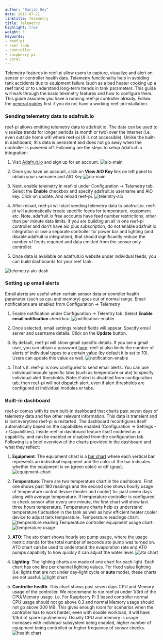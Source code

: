 ```yaml
---
author: "Ranjib Dey"
date: 2017-07-21
linktitle: Telemetry
title: Telemetry
highlight: true
weight: 5
keywords:
- reef-pi
- reef tank
- controller
- raspberry pi
- coral
---
```


Telemetry features in reef-pi allow users to capture, visualize and alert on sensor or controller health data. Telemetry functionality help in avoiding tank accidents due to equipment failure (such as a bad heater cooking up a reef tank) or to understand long-term trends in tank parameters. This guide will walk through the basic telemetry features and how to configure them. This guide assumes you have a running reef-pi controller already. Follow the [general guides](/general-guides/) first  if you do not have a working reef-pi installation.

### Sending telemetry data to adafruit.io

reef-pi allows emitting telemetry data to adafruit.io. The data can be used to visualize trends for longer periods (a month or two) over the internet (i.e. even outside home wifi where reef-pi UI is not accessible). Unlike the built-in dashboard, this data is persistent and does not go away when the controller is powered off. Following are the steps to setup Adafruit.io integration:

1. Visit [Adafruit.io](https://io.adafruit.com/) and sign up for an account.
![aio-main](/img/telemetry/aio-main.png)

2. Once you have an account, click on **View AIO Key** link on left panel to obtain your username and AIO Key
![aio-main](/img/telemetry/aio-main.png)

3. Next, enable telemetry in reef-pi under Configuration -> Telemetry tab. Select the **Enable** checkbox and specify adafruit.io username and AIO key. Click on update. And reload reef-pi.
![telemtry-aio](/img/telemetry/telemetry-aio.png)


4. After reload, reef-pi will start sending telemetry data to adafruit.io. reef-pi will automatically create specific feeds for temperature, equipment etc. Note, adafruit.io free accounts have feed number restrictions, other than per minute data limits. If you are building an all in one reef-pi controller and don't have aio plus subscription, do not enable adafruit io integration or use a separate controller for power bar and lighting (and disable adafruit.io integration), that should significantly reduce the number of feeds required and data emitted from the sensor only controller.

5. Once data is available on adafruit.io website under individual feeds, you can build dashboards for your reef tank.

![telemetry-aio-dash](/img/telemetry/aio-dash.png)


### Setting up email alerts

Email alerts are useful when certain sensor data or conroller health parameter (such as cpu and memory) goes out of normal range. Email notifications are enabled from Configuration -> Telemetry

1. Enable notification under Configuration -> Telemtry tab. Select **Enable email notification** checkbox.
![notification-enable](/img/telemetry/email-enable.png)

2. Once selected, email settings related fields will appear. Specify email server and username details. Click on the **Update** button.

3. By default, reef-pi will show gmail specific details. If you are a gmail user, you can obtain a password [here](https://security.google.com/settings/security/apppasswords). reef-pi also limits the number of alerts of individual types to a certain value (by default it is set to 10). Users can update this value as well.
![notification-enable](/img/telemetry/email-settings.png)


3. That's it. reef-pi is now configured to send email alerts. You can use individual module specific tabs (such as temperature or ato) to specify individual alert thresholds. Note: if alert is disabled from configuration tab, then reef-pi will not dispatch alert, even if alert thresholds are configured at individual modules or tabs.


### Built-in dashboard

reef-pi comes with its own built-in dashboard that charts past seven days of telemetry data and few other relevant information. This data is transient and is lost everytime reef-pi is restarted. The dashboard reconfigures itself automatically based on the capabilities enabled (Configuration -> Settings -> Capabilities). Inside reef-pi dashboard feature itself modeled as a capability, and can be enabled or disabled from the configuration tab. Following is a brief overview of the charts provided in the dashboard and what they reflect:

1. **Equipment**: The equipment chart is a [bar chart](https://en.wikipedia.org/wiki/Bar_chart) where each vertical bar represents an individual equipment and the color of the bar indicates whether the equipment is on (green color) or off (gray).
![equipment-chart](/img/telemetry/equipment-chart.png)

2. **Temperature**: There are two temperature chart in the dashboard. First one shows past 180 readings and the second one shows hourly usage of temperature control device (heater and cooler) for past seven days along with average temperature. If temperature controller is configured to check sensor after every one minute, the first chart will show last three hours temperature. Temperature charts help us understand temperature fluctuation in the tank as well as how efficient heater cooler device to adjust tank temperature.
Temperature readings chart:
![temperature reading](/img/telemetry/temperature-chart.png)
Temperature controller equipment usage chart:
![temperature usage](/img/telemetry/temperature-usage.png)

3. **ATO**: The ato chart shows hourly ato pump usage, where the usage metric stands for the total number of seconds ato pump was turned on. ATO chart can be used to understand the evaporation rate and ATO pumps capability to how quickly it can adjust the water level.
![ato chart](/img/telemetry/ato-chart.png)

4. **Lighting**: The lighting charts are made of one chart for each light. Each chart has one line per channel lighting values. For fixed value lighting (i.e. lights that are not under day-light cycle or **auto** mode), these charts are not useful.
![light chart](/img/telemetry/light-chart.png)

5. **Controller health**: This chart shows past seven days CPU and Memory usage of the controller. We recommend to run reef-pi under 1/3rd of the CPU/Memory usage. i.e. For Raspberry Pi 3 based controller normal CPU usage should not go above 0.3 and normal Memory usage should not go above 300 MB. This gives enough room for scenarios when the controller has to work harder, even with double workload, it will have 1/3rd of spare cpu/memory. Usually CPU and memory is usage increases with individual subsystem being enabled, higher number of equipment being controlled or higher frequency of sensor checks.
![health chart](/img/telemetry/health-chart.png)
